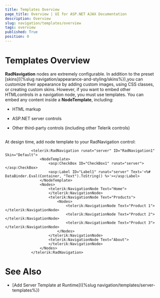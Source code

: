 ```yaml
---
title: Templates Overview
page_title: Overview | UI for ASP.NET AJAX Documentation
description: Overview
slug: navigation/templates/overview
tags: overview
published: True
position: 0
---
```


# Templates Overview



__RadNavigation__ nodes are extremely configurable. In addition to the preset [skins]({%slug navigation/appearance-and-styling/skins%}),you can customize their appearance by adding custom images, using CSS classes, or creating custom skins. However, if you want to embed other HTMLcontrols in a navigation node, you must use templates. You can embed any content inside a __NodeTemplate__, including:

* HTML markup

* ASP.NET server controls

* Other third-party controls (including other Telerik controls)

## 

At design time, add node template to your RadNavigation control:

````ASPNET
	        <telerik:RadNavigation runat="server" ID="RadNavigation1" Skin="Default">
	            <NodeTemplate>
	                <asp:CheckBox ID="CheckBox1" runat="server"></asp:CheckBox>
	                <asp:Label ID="Label1" runat="server" Text='<%# DataBinder.Eval(Container, "Text").ToString() %>'></asp:Label>
	            </NodeTemplate>
	            <Nodes>
	                <telerik:NavigationNode Text="Home">
	                </telerik:NavigationNode>
	                <telerik:NavigationNode Text="Products">
	                    <Nodes>
	                        <telerik:NavigationNode Text="Product 1"></telerik:NavigationNode>
	                        <telerik:NavigationNode Text="Product 2"></telerik:NavigationNode>
	                        <telerik:NavigationNode Text="Product 3"></telerik:NavigationNode>
	                    </Nodes>
	                </telerik:NavigationNode>
	                <telerik:NavigationNode Text="About">
	                </telerik:NavigationNode>
	            </Nodes>
	        </telerik:RadNavigation>
````



# See Also

 * [Add Server Template at Runtime]({%slug navigation/templates/server-templates%})
